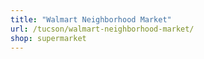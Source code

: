 ```yaml
---
title: "Walmart Neighborhood Market"
url: /tucson/walmart-neighborhood-market/
shop: supermarket
---
```

